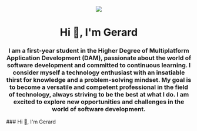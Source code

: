 <div id="header" align="center">
    <img src="https://media3.giphy.com/media/v1.Y2lkPTc5MGI3NjExMGs0aDg3ZWsyZm5sZmJ6eDJhcHV2aHV1bXJiZjVwMXo3bjY1dnRmbiZlcD12MV9pbnRlcm5hbF9naWZfYnlfaWQmY3Q9Zw/pOEbLRT4SwD35IELiQ/giphy.gif"/>
    <h1 align="center">Hi 👋, I'm Gerard</h1>
    <h3>I am a first-year student in the Higher Degree of Multiplatform Application Development (DAM), passionate about     the world of software development and committed to continuous learning. I consider myself a technology enthusiast       with an insatiable thirst for knowledge and a problem-solving mindset. My goal is to become a versatile and             competent professional in the field of technology, always striving to be the best at what I do. I am excited to         explore new opportunities and challenges in the world of software development.</h3>
</div>
### Hi 👋, I'm Gerard

<!--
**GeriMultiDev/GeriMultiDev** is a ✨ _special_ ✨ repository because its `README.md` (this file) appears on your GitHub profile.

Here are some ideas to get you started:

- 🔭 I’m currently working on ...
- 🌱 I’m currently learning ...
- 👯 I’m looking to collaborate on ...
- 🤔 I’m looking for help with ...
- 💬 Ask me about ...
- 📫 How to reach me: ...
- 😄 Pronouns: ...
- ⚡ Fun fact: ...
-->
